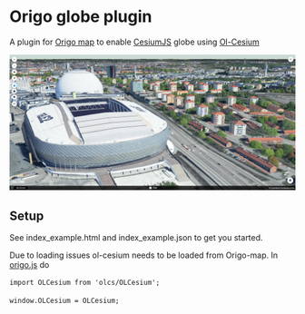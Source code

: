 # Origo globe plugin
A plugin for [Origo map](https://github.com/origo-map/origo) to enable [CesiumJS](https://cesium.com/platform/cesiumjs/) globe using  [Ol-Cesium](https://openlayers.org/ol-cesium/)

![Söderstadion](data/soderstadion.png "Söderstadion")

## Setup
See index_example.html and index_example.json to get you started.

Due to loading issues ol-cesium needs to be loaded from Origo-map. In [origo.js](https://github.com/origo-map/origo/blob/master/origo.js) do

```
import OLCesium from 'olcs/OLCesium';

window.OLCesium = OLCesium;
```
